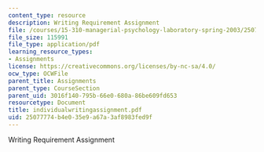 ```yaml
---
content_type: resource
description: Writing Requirement Assignment
file: /courses/15-310-managerial-psychology-laboratory-spring-2003/25077774b4e035e9a67a3af8983fed9f_individualwritingassignment.pdf
file_size: 115991
file_type: application/pdf
learning_resource_types:
- Assignments
license: https://creativecommons.org/licenses/by-nc-sa/4.0/
ocw_type: OCWFile
parent_title: Assignments
parent_type: CourseSection
parent_uid: 3016f140-795b-66e0-680a-86be609fd653
resourcetype: Document
title: individualwritingassignment.pdf
uid: 25077774-b4e0-35e9-a67a-3af8983fed9f
---
```

Writing Requirement Assignment